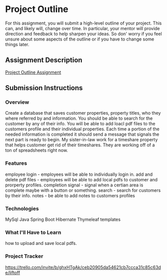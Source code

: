# Project Outline
For this assignment, you will submit a high-level outline of your project. This can, and likely will, change over time. In particular, your mentor will provide direction and feedback to help sharpen your ideas. So don' worry if you feel unsure about some aspects of the outline or if you have to change some things later.

## Assignment Description
[Project Outline Assignment](https://education.launchcode.org/liftoff/modules/assignments/project-outline)

## Submission Instructions

### Overview
Create a database that saves customer properties, property titles, who they where referred by  and information. You should be able to search for the customer by any of their info. You will be able to add loacl pdf files to the customers profile and their individual properties. Each time a portion of the needed information is completed it should send a message that signals the next part is ready to begin. My sister-in-law work for a timeshare property that helps customer get rid of their timeshares. They are working off of a ton of spreadsheets right now.
### Features
employee login - employees will be able to individually login in.
add and delete pdf files - employees will be able to add local pdfs to customer and prorperty profiles.
completion signal - signal when a certian area is complete maybe with a button or something.
search - search for customers by their info.
notes - be able to add notes to customers profiles
### Technologies
MySql
Java
Spring Boot
Hibernate
Thymeleaf templates
### What I'll Have to Learn
how to upload and save local pdfs.
### Project Tracker
https://trello.com/invite/b/ghxHTgAk/ceb20905da54621cb7ccca31c85c63de/liftoff
